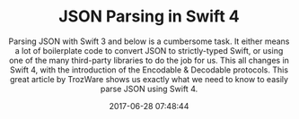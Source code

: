 ---
title: "JSON Parsing in Swift 4"
subtitle: "Parsing JSON with Swift 3 and below is a cumbersome task. It either means a lot of boilerplate code to convert JSON to strictly-typed Swift, or using one of the many third-party libraries to do the job for us. This all changes in Swift 4, with the introduction of the Encodable & Decodable protocols. This great article by TrozWare shows us exactly what we need to know to easily parse JSON using Swift 4."
tags: ["swift4","JSON"]
link: "http://troz.net/2017/06/json-parsing-in-swift-4/"
date: "2017-06-28 07:48:44"
---